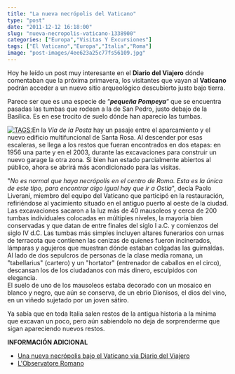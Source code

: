 ```yaml
---
title: "La nueva necrópolis del Vaticano"
type: "post"
date: "2011-12-12 16:18:00"
slug: "nueva-necropolis-vaticano-1338900"
categories: ["Europa","Visitas Y Excursiones"]
tags: ["El Vaticano","Europa","Italia","Roma"]
image: "post-images/4ee623a25c77fs56109.jpg"
---
```


 [](/wp-content/uploads/2011/12/4ee622a14205bs149279.jpg)

 Hoy he leído un post muy interesante en el **Diario del Viajero** dónde comentaban que la próxima primavera, los visitantes que vayan al **Vaticano** podrán acceder a un nuevo sitio arqueológico descubierto justo bajo tierra.

 Parece ser que es una especie de “***pequeña Pompeya***“ que se encuentra pasadas las tumbas que rodean a la de San Pedro, justo debajo de la Basílica. Es en ese trocito de suelo dónde han aparecio las tumbas.

 [ ![ TAGS:](post-images/4ee623a25c77fs56109.jpg "atardecer en el Vaticano by Birnardo")](http://www.flickr.com/photos/rbirnardo/4050714884/sizes/z/in/photostream/)En la *Vía de la Posta* hay un pasaje entre el aparcamiento y el nuevo edificio multifuncional de Santa Rosa. Al descender por esas escaleras, se llega a los restos que fueran encontrados en dos etapas: en 1956 una parte y en el 2003, durante las excavaciones para construir un nuevo garage la otra zona. Si bien han estado parcialmente abiertos al público, ahora se abrirá más acondicionado para las visitas.

 "*No es normal que haya necrópolis en el centro de Roma. Esta es la única de este tipo, para encontrar algo igual hay que ir a Ostia*", decía Paolo Liverani, miembro del equipo del Vaticano que participó en la restauración, refiriéndose al yacimiento situado en el antiguo puerto al oeste de la ciudad. Las excavaciones sacaron a la luz más de 40 mausoleos y cerca de 200 tumbas individuales colocadas en múltiples niveles, la mayoría bien conservadas y que datan de entre finales del siglo I a.C. y comienzos del siglo IV d.C. Las tumbas más simples incluyen altares funerarios con urnas de terracota que contienen las cenizas de quienes fueron incinerados, lámparas y agujeros que muestran dónde estaban colgadas las guirnaldas. Al lado de dos sepulcros de personas de la clase media romana, un "tabellarius" (cartero) y un "hortator" (entrenador de caballos en el circo), descansan los de los ciudadanos con más dinero, esculpidos con elegancia.  
 El suelo de uno de los mausoleos estaba decorado con un mosaico en blanco y negro, que aún se conserva, de un ebrio Dionisos, el dios del vino, en un viñedo sujetado por un joven sátiro.

 Ya sabía que en toda Italia salen restos de la antigua historia a la mínima que excavan un poco, pero aún sabiendolo no deja de sorprenderme que sigan apareciendo nuevos restos.

 **INFORMACIÓN ADICIONAL**

- [ Una nueva necrópolis bajo el Vaticano via Diario del Viajero](http://www.diariodelviajero.com/europa/una-nueva-necropolis-bajo-el-vaticano)
- [ L'Observatore Romano](http://www.osservatoreromano.va/portal/dt?JSPTabContainer.setSelected=JSPTabContainer%2FDetail&last=false=&path=/news/cultura/2011/282q11-Quella-piccola-Pompei-accanto-all-autoparco.html&title=Quella%20piccola%20Pompei%20accanto%20all%E2%80%99autoparco%20vaticano&locale=it)